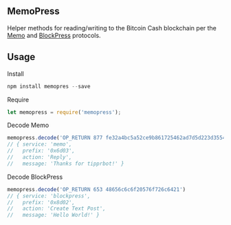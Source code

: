 ## MemoPress

Helper methods for reading/writing to the Bitcoin Cash blockchain per the [Memo](https://memo.cash/protocol) and [BlockPress](https://www.blockpress.com/developers/blockpress-protocol) protocols.

## Usage

Install

```js
npm install memopres --save
```

Require

```js
let memopress = require('memopress');
```

Decode Memo

```js
memopress.decode('OP_RETURN 877 fe32a4bc5a52ce9b861725462ad7d5d223d3554532eb172c7d29feca5722d44c 5468616e6b7320666f72207469707072626f7421')
// { service: 'memo',
//   prefix: '0x6d03',
//   action: 'Reply',
//   message: 'Thanks for tipprbot!' }
```

Decode BlockPress

```js
memopress.decode('OP_RETURN 653 48656c6c6f20576f726c6421')
// { service: 'blockpress',
//   prefix: '0x8d02',
//   action: 'Create Text Post',
//   message: 'Hello World!' }
```
